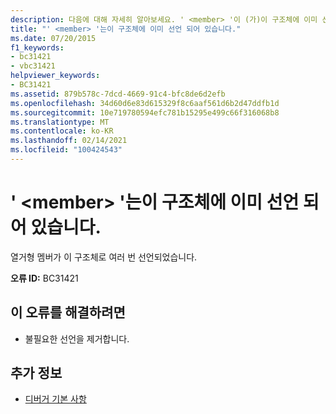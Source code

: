 ```yaml
---
description: 다음에 대해 자세히 알아보세요. ' <member> '이 (가)이 구조체에 이미 선언 되어 있습니다.
title: "' <member> '는이 구조체에 이미 선언 되어 있습니다."
ms.date: 07/20/2015
f1_keywords:
- bc31421
- vbc31421
helpviewer_keywords:
- BC31421
ms.assetid: 879b578c-7dcd-4669-91c4-bfc8de6d2efb
ms.openlocfilehash: 34d60d6e83d615329f8c6aaf561d6b2d47ddfb1d
ms.sourcegitcommit: 10e719780594efc781b15295e499c66f316068b8
ms.translationtype: MT
ms.contentlocale: ko-KR
ms.lasthandoff: 02/14/2021
ms.locfileid: "100424543"
---
```

# <a name="member-is-already-declared-in-this-structure"></a>' \<member> '는이 구조체에 이미 선언 되어 있습니다.

열거형 멤버가 이 구조체로 여러 번 선언되었습니다.  
  
 **오류 ID:** BC31421  
  
## <a name="to-correct-this-error"></a>이 오류를 해결하려면  
  
- 불필요한 선언을 제거합니다.  
  
## <a name="see-also"></a>추가 정보

- [디버거 기본 사항](/visualstudio/debugger/debugger-feature-tour)
